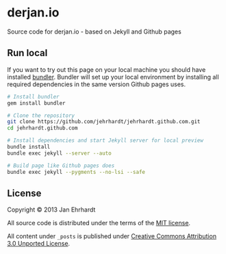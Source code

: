derjan.io
==========

Source code for derjan.io - based on Jekyll and Github pages

Run local
---------

If you want to try out this page on your local machine you should have installed
[bundler](http://gembundler.com). Bundler will set up your local environment by
installing all required dependencies in the same version Github pages uses.

```sh
# Install bundler
gem install bundler

# Clone the repository
git clone https://github.com/jehrhardt/jehrhardt.github.com.git
cd jehrhardt.github.com

# Install dependencies and start Jekyll server for local preview
bundle install
bundle exec jekyll --server --auto

# Build page like Github pages does
bundle exec jekyll --pygments --no-lsi --safe
```

License
----------

Copyright © 2013 Jan Ehrhardt

All source code is distributed under the terms of the
[MIT license](https://github.com/jehrhardt/jehrhardt.github.com/blob/master/LICENSE.txt).

All content under ```_posts``` is published under
[Creative Commons Attribution 3.0 Unported License](http://creativecommons.org/licenses/by/3.0/).
